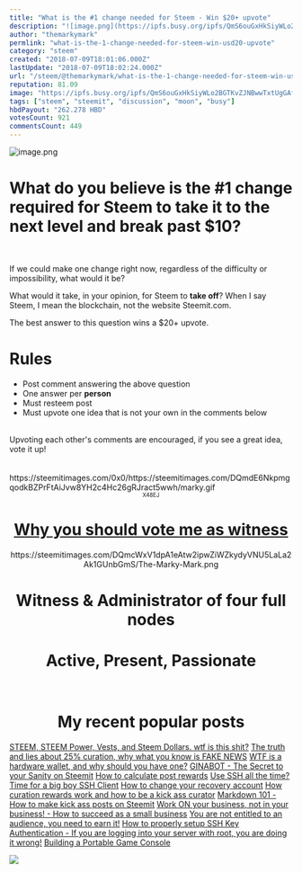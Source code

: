 ```yaml
---
title: "What is the #1 change needed for Steem - Win $20+ upvote"
description: "![image.png](https://ipfs.busy.org/ipfs/QmS6ouGxHkSiyWLo2BGTKvZJNBwwTxtUgGAf2ZchMQGxXh)  # What do you believe is the #1 change required for Steem to ..."
author: "themarkymark"
permlink: "what-is-the-1-change-needed-for-steem-win-usd20-upvote"
category: "steem"
created: "2018-07-09T18:01:06.000Z"
lastUpdate: "2018-07-09T18:02:24.000Z"
url: "/steem/@themarkymark/what-is-the-1-change-needed-for-steem-win-usd20-upvote"
reputation: 81.09
image: "https://ipfs.busy.org/ipfs/QmS6ouGxHkSiyWLo2BGTKvZJNBwwTxtUgGAf2ZchMQGxXh"
tags: ["steem", "steemit", "discussion", "moon", "busy"]
hbdPayout: "262.278 HBD"
votesCount: 921
commentsCount: 449
---
```


![image.png](https://ipfs.busy.org/ipfs/QmS6ouGxHkSiyWLo2BGTKvZJNBwwTxtUgGAf2ZchMQGxXh)

# What do you believe is the #1 change required for Steem to take it to the next level and break past $10?
</br>

If we could make one change right now, regardless of the difficulty or impossibility, what would it be?  

What would it take, in your opinion, for Steem to **take off**?  When I say Steem, I mean the blockchain, not the website Steemit.com.

The best answer to this question wins a $20+ upvote.  

# Rules

* Post comment answering the above question
* One answer per **person**
* Must resteem post
* Must upvote one idea that is not your own in the comments below

</br>
Upvoting each other's comments are encouraged, if you see a great idea, vote it up!  


</br>
</br>
</br>
https://steemitimages.com/0x0/https://steemitimages.com/DQmdE6NkpmgqodkBZPrFtAiJvw8YH2c4Hc26gRJract5wwh/marky.gif

<center><sub><sub> X48EJ </sub></sub></center>

# <center>  [Why you should vote me as witness](https://steemit.com/witness-category/@themarkymark/why-you-should-vote-for-themarkymark-as-witness)  </center> #
<center>https://steemitimages.com/DQmcWxV1dpA1eAtw2ipwZiWZkydyVNU5LaLa2Ak1GUnbGmS/The-Marky-Mark.png </center>

# <center> Witness & Administrator of four full nodes </center> #
# <center> Active, Present, Passionate </center> #


</br>

# <center> My recent popular posts </center> #

[STEEM, STEEM Power, Vests, and Steem Dollars. wtf is this shit?](https://steemit.com/steem/@themarkymark/steem-steem-power-vests-and-steem-dollars-wtf-is-this-shit)
[The truth and lies about 25% curation, why what you know is FAKE NEWS](https://steemit.com/curation/@themarkymark/the-truth-and-lies-about-25-curation-why-what-you-know-is-fake-news)
[WTF is a hardware wallet, and why should you have one?](https://steemit.com/bitcoin/@themarkymark/wtf-is-a-hardware-wallet-and-why-should-you-have-one)
[GINABOT - The Secret to your Sanity on Steemit](https://steemit.com/ginabot/@themarkymark/ginabot-the-secret-to-your-sanity-on-steemit)
[How to calculate post rewards](https://steemit.com/steemit/@themarkymark/how-to-calculate-post-rewards)
[Use SSH all the time? Time for a big boy SSH Client](https://steemit.com/linux/@themarkymark/use-ssh-all-the-time-time-for-a-big-boy-ssh-client)
[How to change your recovery account](https://steemit.com/steemit/@themarkymark/how-to-change-your-recovery-account)
[How curation rewards work and how to be a kick ass curator](https://steemit.com/curation/@themarkymark/how-curation-rewards-work-and-how-to-be-a-kick-ass-curator)
[Markdown 101 - How to make kick ass posts on Steemit](https://steemit.com/steemit/@themarkymark/markdown-101-how-to-make-kick-ass-posts-on-steemit)
[Work ON your business, not in your business! - How to succeed as a small business](https://steemit.com/business/@themarkymark/work-on-your-business-not-in-your-business-how-to-succeed-as-a-small-business)
[You are not entitled to an audience, you need to earn it!](https://steemit.com/steemit/@themarkymark/you-are-not-entitled-to-an-audience-you-need-to-earn-it)
[How to properly setup SSH Key Authentication - If you are logging into your server with root, you are doing it wrong!](https://steemit.com/sysadmin/@themarkymark/how-to-properly-setup-ssh-key-authentication-if-you-are-logging-into-your-server-with-root-you-are-doing-it-wrong)
[Building a Portable Game Console](https://steemit.com/raspberrypi/@themarkymark/building-a-portable-game-console)

[![](https://steemitimages.com/DQmPkQhAQceC7aHr4Gy5GKv7LMoiy47P7PyaNCeZBHMpFke/white-bg-with-drop-shadow.gif)](https://v2.steemconnect.com/sign/account-witness-vote?witness=themarkymark&approve=1)